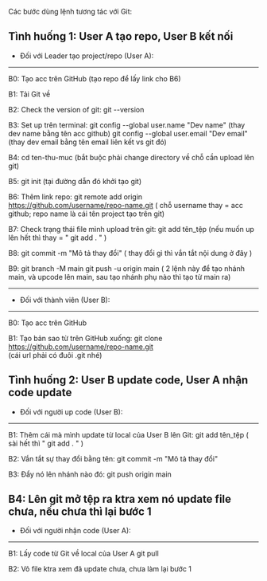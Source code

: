 Các bước dùng lệnh tương tác với Git:

Tình huống 1: User A tạo repo, User B kết nối
---------------------------------------------
- Đối với Leader tạo project/repo (User A): 
-----------------------------------------
B0: Tạo acc trên GitHub (tạo repo để lấy link cho B6)

B1: Tải Git về

B2: Check the version of git: git --version

B3: Set up trên terminal:
git config --global user.name "Dev name"    (thay dev name bằng tên acc github)
git config --global user.email "Dev email"    (thay dev email bằng tên email liên kết vs git đó)

B4: cd ten-thu-muc (bắt buộc phải change directory về chỗ cần upload lên git)

B5: git init      (tại đường dẫn đó khởi tạo git)

B6: Thêm link repo:
git remote add origin https://github.com/username/repo-name.git
( chỗ username thay = acc github; repo name là cái tên project tạo trên git)

B7: Check trạng thái file mình upload trên git:
git add tên_tệp
(nếu muốn up lên hết thì thay = " git add .  " )

B8: git commit -m "Mô tả thay đổi"
( thay đổi gì thì vắn tắt nội dung ở đây )

B9: 
git branch -M main
git push -u origin main
( 2 lệnh này để tạo nhánh main, và upcode lên main, sau tạo nhánh phụ nào thì tạo từ main ra)

-----------------------------
- Đối với thành viên (User B): 
-----------------------------
B0: Tạo acc trên GitHub 

B1: Tạo bản sao từ trên GitHub xuống:
git clone https://github.com/username/repo-name.git  
(cái url phải có đuôi .git nhé)




Tình huống 2: User B update code, User A nhận code update
------------------------------
- Đối với người up code (User B):
------------------------------
B1: Thêm cái mà mình update từ local của User B lên Git:
git add tên_tệp ( sài hết thì " git add . " )

B2: Vắn tắt sự thay đổi bằng tên:
git commit -m "Mô tả thay đổi"  

B3: Đẩy nó lên nhánh nào đó:
git push origin main

B4: Lên git mở tệp ra ktra xem nó update file chưa, nếu chưa thì lại bước 1
-----------------------------------
- Đối với người nhận code (User A):
-----------------------------------
B1: Lấy code từ Git về local của User A
git pull 

B2: Vô file ktra xem đã update chưa, chưa làm lại bước 1
